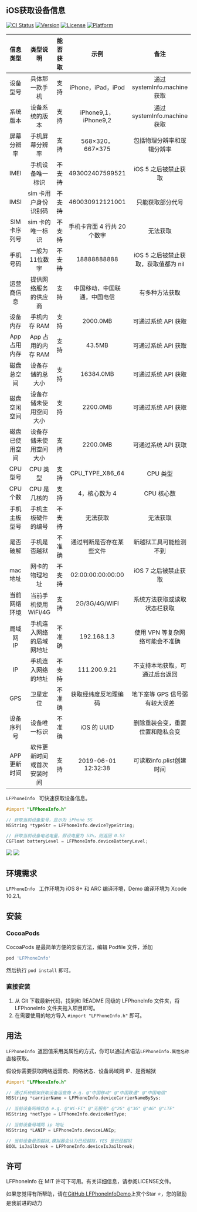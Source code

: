 ## iOS获取设备信息

[![CI Status](https://img.shields.io/travis/muzipiao/LFPhoneInfo.svg?style=flat)](https://travis-ci.org/muzipiao/LFPhoneInfo)
[![Version](https://img.shields.io/cocoapods/v/LFPhoneInfo.svg?style=flat)](https://cocoapods.org/pods/LFPhoneInfo)
[![License](https://img.shields.io/cocoapods/l/LFPhoneInfo.svg?style=flat)](https://cocoapods.org/pods/LFPhoneInfo)
[![Platform](https://img.shields.io/cocoapods/p/LFPhoneInfo.svg?style=flat)](https://cocoapods.org/pods/LFPhoneInfo)

|信息类型|类型说明|能否获取|示例|备注|
|:---:|:---:|:---:|:---:|:---:|
|设备型号|具体那一款手机|支持|iPhone，iPad，iPod|通过 systemInfo.machine 获取|
|系统版本|设备系统的版本|支持|iPhone9,1，iPhone9,2|通过 systemInfo.machine 获取|
|屏幕分辨率|手机屏幕分辨率|支持|568×320，667×375|包括物理分辨率和逻辑分辨率|
|IMEI|手机设备唯一标识|~~不支持~~|493002407599521|iOS 5 之后被禁止获取|
|IMSI|sim 卡用户身份识别码|~~不支持~~|460030912121001|只能获取部分代号|
|SIM 卡序列号|sim 卡的唯一标识|~~不支持~~|手机卡背面 4 行共 20 个数字|无法获取|
|手机号码|一般为11位数字|~~不支持~~|18888888888|iOS 5 之后被禁止获取，获取值都为 nil|
|运营商信息|提供网络服务的供应商|支持|中国移动，中国联通，中国电信|有多种方法获取|
|设备内存|手机内存 RAM|支持|2000.0MB|可通过系统 API 获取|
|App 占用内存|App 占用的内存 RAM|支持|43.5MB|可通过系统 API 获取|
|磁盘总空间|设备存储的总大小|支持|16384.0MB|可通过系统 API 获取|
|磁盘空闲空间|设备存储未使用空间大小|支持|2200.0MB|可通过系统 API 获取|
|磁盘已使用空间|设备存储未使用空间大小|支持|2200.0MB|可通过系统 API 获取|
|CPU 型号|CPU 类型|支持|CPU_TYPE_X86_64|CPU 类型|
|CPU 个数|CPU 是几核的|支持|4，核心数为 4|CPU 核心数|
|手机主板型号|手机主板硬件的编号|~~不支持~~|无法获取|无法获取|
|是否破解|手机是否越狱|不准确|通过判断是否存在某些文件|新越狱工具可能检测不到|
|mac 地址|网卡的物理地址|~~不支持~~|02:00:00:00:00:00|iOS 7 之后被禁止获取|
|当前网络环境|当前手机使用 WiFi/4G|支持|2G/3G/4G/WIFI|系统方法获取或读取状态栏获取|
|局域网 IP|手机连入网络的局域网地址|不准确|192.168.1.3|使用 VPN 等复杂网络可能会不准确|
|IP|手机连入网络的地址|~~不支持~~|111.200.9.21|不支持本地获取，可通过后台返回|
|GPS|卫星定位|不准确|获取经纬度反地理编码|地下室等 GPS 信号弱有较大误差|
|设备序列号|设备唯一标识|不准确|iOS 的 UUID|删除重装会变，重置位置和隐私会变|
|APP 更新时间|软件更新时间或首次安装时间|支持|2019-06-01 12:32:38|可读取info.plist创建时间|

`LFPhoneInfo ` 可快速获取设备信息。

```objective-c
#import "LFPhoneInfo.h"

// 获取当前设备型号，显示为 iPhone 5S
NSString *typeStr = LFPhoneInfo.deviceTypeString;

// 获取当前设备电池电量，假设电量为 53%，则返回 0.53
CGFloat batteryLevel = LFPhoneInfo.deviceBatteryLevel;
```

![](https://raw.githubusercontent.com/muzipiao/GitHubImages/master/phone_info/phone_info1.PNG)
![](https://raw.githubusercontent.com/muzipiao/GitHubImages/master/phone_info/phone_info2.PNG)

## 环境需求

`LFPhoneInfo ` 工作环境为 iOS 8+  和 ARC 编译环境，Demo 编译环境为 Xcode 10.2.1。

## 安装

### CocoaPods

CocoaPods 是最简单方便的安装方法，编辑 Podfile 文件，添加

```ruby
pod 'LFPhoneInfo'
```
然后执行 `pod install` 即可。

### 直接安装

1. 从 Git 下载最新代码，找到和 README 同级的 LFPhoneInfo 文件夹，将 LFPhoneInfo 文件夹拖入项目即可。
2. 在需要使用的地方导入 `#import "LFPhoneInfo.h"` 即可。

## 用法

`LFPhoneInfo `返回值采用类属性的方式，你可以通过点语法`LFPhoneInfo.属性名称 `直接获取。

假设你需要获取网络运营商、网络状态、设备局域网 IP、是否越狱

```objective-c
#import "LFPhoneInfo.h"

// 通过系统框架获取设备运营商 e.g. @"中国移动" @"中国联通" @"中国电信"
NSString *carrierName = LFPhoneInfo.deviceCarrierNameBySys;

// 当前设备网络状态 e.g. @"Wi-Fi" @"无服务" @"2G" @"3G" @"4G" @"LTE"
NSString *netType = LFPhoneInfo.deviceNetType;

// 当前设备局域网 ip 地址
NSString *LANIP = LFPhoneInfo.deviceLANIp;

// 当前设备是否越狱,模拟器会认为已经越狱，YES 是已经越狱
BOOL isJailbreak = LFPhoneInfo.deviceIsJailbreak;

```

## 许可

LFPhoneInfo 在 MIT 许可下可用。有关详细信息，请参阅LICENSE文件。

如果您觉得有所帮助，请在[GitHub LFPhoneInfoDemo](https://github.com/muzipiao/LFPhoneInfo)上赏个Star ⭐️，您的鼓励是我前进的动力
